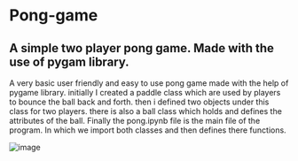 # Pong-game
## A simple two player pong game. Made with the use of pygam library.
A very basic user friendly and easy to use pong game made with the help of pygame library.
initially I created a paddle class which are used by players to bounce the ball back and forth.
then i defined two objects under this class for two players.
there is also a ball class which holds and defines the attributes of the ball.
Finally the pong.ipynb file is the main file of the program. In which we import both classes and then defines there functions.





![image](https://user-images.githubusercontent.com/65821385/119845682-1ca2e780-bf27-11eb-9c44-c1e5a8f472b9.png)
